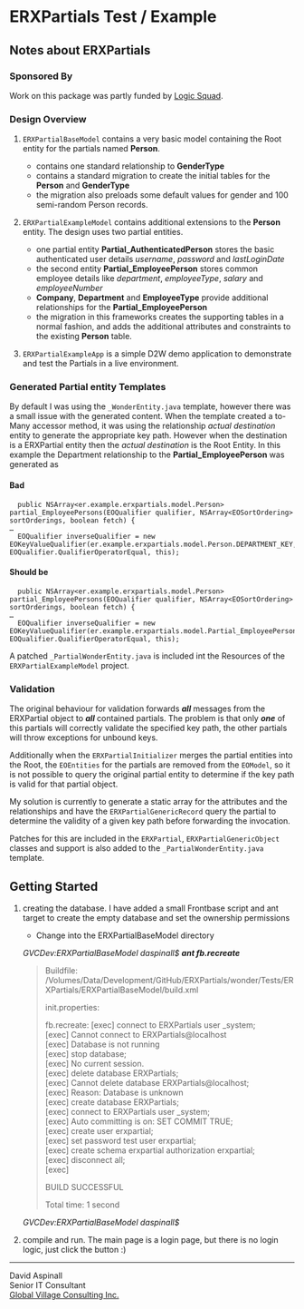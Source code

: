 # ERXPartials Test / Example

## Notes about ERXPartials

### Sponsored By

Work on this package was partly funded by [Logic Squad][logicsquad].

### Design Overview

1. `ERXPartialBaseModel` contains a very basic model containing the Root entity for the partials named **Person**.
	- contains one standard relationship to **GenderType**
	- contains a standard migration to create the initial tables for the **Person** and **GenderType**
	- the migration also preloads some default values for gender and 100 semi-random Person records.

2. `ERXPartialExampleModel` contains additional extensions to the **Person** entity.  The design uses two partial entities.
	- one partial entity **Partial_AuthenticatedPerson** stores the basic authenticated user details *username*, *password* and *lastLoginDate*
	- the second entity **Partial_EmployeePerson** stores common employee details like *department*, *employeeType*, *salary* and *employeeNumber*
	- **Company**, **Department** and **EmployeeType** provide additional relationships for the **Partial_EmployeePerson**
	- the migration in this frameworks creates the supporting tables in a normal fashion, and adds the additional attributes and constraints to the existing **Person** table.
 
2. `ERXPartialExampleApp` is a simple D2W demo application to demonstrate and test the Partials in a live environment.




### Generated Partial entity Templates

By default I was using the `_WonderEntity.java` template, however there was a small issue with the generated content.  When the template created a to-Many accessor method, it was using the relationship *actual destination* entity to generate the appropriate key path.  However when the destination is a ERXPartial entity then the *actual destination* is the Root Entity.  In this example the Department relationship to the **Partial_EmployeePerson** was generated as

#### Bad
	  public NSArray<er.example.erxpartials.model.Person> partial_EmployeePersons(EOQualifier qualifier, NSArray<EOSortOrdering> sortOrderings, boolean fetch) {
	…
      EOQualifier inverseQualifier = new EOKeyValueQualifier(er.example.erxpartials.model.Person.DEPARTMENT_KEY, EOQualifier.QualifierOperatorEqual, this);

#### Should be
	  public NSArray<er.example.erxpartials.model.Person> partial_EmployeePersons(EOQualifier qualifier, NSArray<EOSortOrdering> sortOrderings, boolean fetch) {
	…
      EOQualifier inverseQualifier = new EOKeyValueQualifier(er.example.erxpartials.model.Partial_EmployeePerson.DEPARTMENT_KEY, EOQualifier.QualifierOperatorEqual, this);

A patched `_PartialWonderEntity.java` is included int the Resources of the `ERXPartialExampleModel` project.




### Validation

The original behaviour for validation forwards ***all*** messages from the ERXPartial object to ***all*** contained partials.  The problem is that only ***one*** of this partials will correctly validate the specified key path, the other partials will throw exceptions for unbound keys.

Additionally when the `ERXPartialInitializer` merges the partial entities into the Root, the `EOEntities` for the partials are removed from the `EOModel`, so it is not possible to query the original partial entity to determine if the key path is valid for that partial object.

My solution is currently to generate a static array for the attributes and the relationships and have the `ERXPartialGenericRecord` query the partial to determine the validity of a given key path before forwarding the invocation.

Patches for this are included in the `ERXPartial`, `ERXPartialGenericObject` classes and support is also added to the `_PartialWonderEntity.java` template.

## Getting Started

1. creating the database.  I have added a small Frontbase script and ant target to create the empty database and set the ownership permissions

	- Change into the ERXPartialBaseModel directory

	_GVCDev:ERXPartialBaseModel daspinall$ **ant fb.recreate**_
	>
	> Buildfile: /Volumes/Data/Development/GitHub/ERXPartials/wonder/Tests/ERXPartials/ERXPartialBaseModel/build.xml
	> 
	> init.properties:
	> 
	>    fb.recreate:
	>      [exec] connect to ERXPartials user _system;  
	>      [exec] Cannot connect to ERXPartials@localhost  
	>      [exec] Database is not running  
	>      [exec] stop database;  
	>      [exec] No current session.  
	>      [exec] delete database ERXPartials;  
	>      [exec] Cannot delete database ERXPartials@localhost;  
	>      [exec] Reason: Database is unknown  
	>      [exec] create database ERXPartials;  
	>      [exec] connect to ERXPartials user _system;  
	>      [exec] Auto committing is on: SET COMMIT TRUE;  
	>      [exec] create user erxpartial;  
	>      [exec] set password test user erxpartial;  
	>      [exec] create schema erxpartial authorization erxpartial;  
	>      [exec] disconnect all;  
	>      [exec]  
	>
	> BUILD SUCCESSFUL
	>
	> Total time: 1 second
	
	_GVCDev:ERXPartialBaseModel daspinall$_

2. compile and run. The main page is a login page, but there is no login logic, just click the button :)

----
David Aspinall  
Senior IT Consultant  
[Global Village Consulting Inc.][gvc]



[gvc]: http://www.global-village.net
[logicsquad]: http://logicsquad.net/
